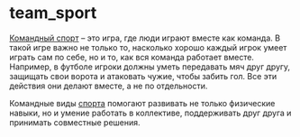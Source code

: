 # team_sport

[Командный спорт](./team_sport.md) – это игра, где люди играют вместе как команда. В такой игре важно не только то, насколько хорошо каждый игрок умеет играть сам по себе, но и то, как вся команда работает вместе. Например, в футболе игроки должны уметь передавать мяч друг другу, защищать свои ворота и атаковать чужие, чтобы забить гол. Все эти действия они делают вместе, а не по отдельности. 

Командные виды [спорта](./sport.md) помогают развивать не только физические навыки, но и умение работать в коллективе, поддерживать друг друга и принимать совместные решения.
